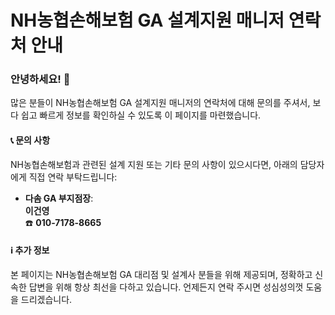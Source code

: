 # NH농협손해보험 GA 설계지원 매니저 연락처 안내

### 안녕하세요! 👋

많은 분들이 NH농협손해보험 GA 설계지원 매니저의 연락처에 대해 문의를 주셔서, 보다 쉽고 빠르게 정보를 확인하실 수 있도록 이 페이지를 마련했습니다.

#### 📞 **문의 사항**
NH농협손해보험과 관련된 설계 지원 또는 기타 문의 사항이 있으시다면, 아래의 담당자에게 직접 연락 부탁드립니다:

- **다솜 GA 부지점장**:  
  **이건영**  
  ☎️ **010-7178-8665**

#### ℹ️ **추가 정보**
본 페이지는 NH농협손해보험 GA 대리점 및 설계사 분들을 위해 제공되며, 정확하고 신속한 답변을 위해 항상 최선을 다하고 있습니다. 언제든지 연락 주시면 성심성의껏 도움을 드리겠습니다.

